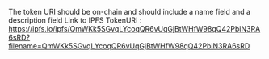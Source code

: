 The token URI should be on-chain and should include a name field and a description field
Link to IPFS TokenURI : https://ipfs.io/ipfs/QmWKk5SGvqLYcoqQR6vUqGjBtWHfW98qQ42PbiN3RA6sRD?filename=QmWKk5SGvqLYcoqQR6vUqGjBtWHfW98qQ42PbiN3RA6sRD
